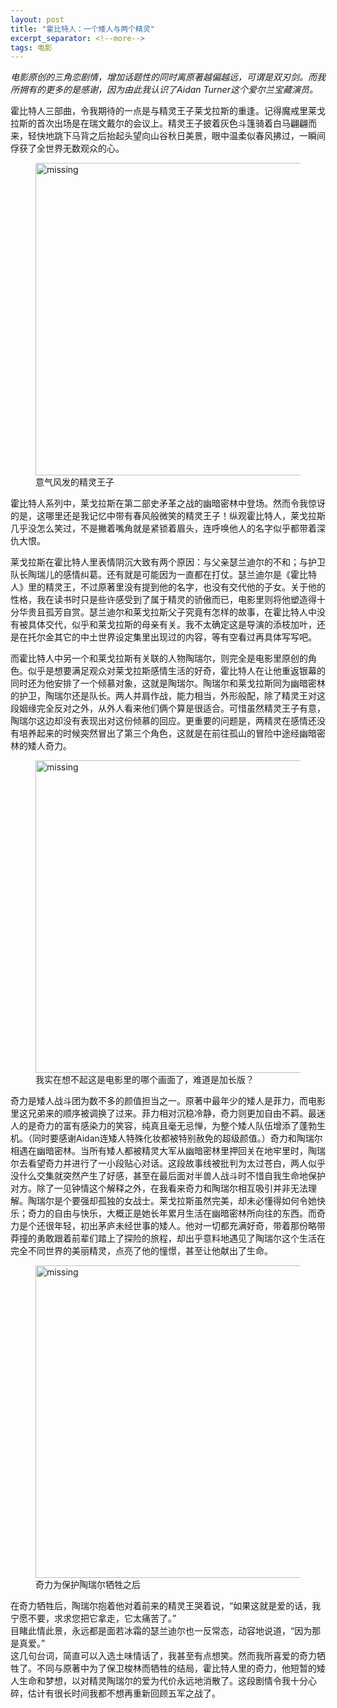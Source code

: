 ```yaml
---
layout: post
title: "霍比特人：一个矮人与两个精灵"
excerpt_separator: <!--more-->
tags: 电影
---
```

*电影原创的三角恋剧情，增加话题性的同时离原著越偏越远，可谓是双刃剑。而我所拥有的更多的是感谢，因为由此我认识了Aidan Turner这个爱尔兰宝藏演员。*

霍比特人三部曲，令我期待的一点是与精灵王子莱戈拉斯的重逢。记得魔戒里莱戈拉斯的首次出场是在瑞文戴尔的会议上。精灵王子披着灰色斗篷骑着白马翩翩而来，轻快地跳下马背之后抬起头望向山谷秋日美景，眼中温柔似春风拂过，一瞬间俘获了全世界无数观众的心。  

<figure>
<img src="https://cdn.vox-cdn.com/thumbor/qmDviHMBn87D6MIMSMRmui1jbs0=/1400x0/filters:no_upscale()/cdn.vox-cdn.com/uploads/chorus_asset/file/22704374/lotr1_movie_screencaps.com_10687.jpg" width=500 alt="missing" />
<figcaption>意气风发的精灵王子</figcaption>
</figure>

霍比特人系列中，莱戈拉斯在第二部史矛革之战的幽暗密林中登场。然而令我惊讶的是，这哪里还是我记忆中带有春风般微笑的精灵王子！纵观霍比特人，莱戈拉斯几乎没怎么笑过，不是撇着嘴角就是紧锁着眉头，连呼唤他人的名字似乎都带着深仇大恨。  

莱戈拉斯在霍比特人里表情阴沉大致有两个原因：与父亲瑟兰迪尔的不和；与护卫队长陶瑞儿的感情纠葛。还有就是可能因为一直都在打仗。瑟兰迪尔是《霍比特人》里的精灵王，不过原著里没有提到他的名字，也没有交代他的子女。关于他的性格，我在读书时只是些许感受到了属于精灵的骄傲而已，电影里则将他塑造得十分华贵且孤芳自赏。瑟兰迪尔和莱戈拉斯父子究竟有怎样的故事，在霍比特人中没有被具体交代，似乎和莱戈拉斯的母亲有关。我不太确定这是导演的添枝加叶，还是在托尔金其它的中土世界设定集里出现过的内容，等有空看过再具体写写吧。  

而霍比特人中另一个和莱戈拉斯有关联的人物陶瑞尔，则完全是电影里原创的角色。似乎是想要满足观众对莱戈拉斯感情生活的好奇，霍比特人在让他重返银幕的同时还为他安排了一个倾慕对象，这就是陶瑞尔。陶瑞尔和莱戈拉斯同为幽暗密林的护卫，陶瑞尔还是队长。两人并肩作战，能力相当，外形般配，除了精灵王对这段姻缘完全反对之外，从外人看来他们俩个算是很适合。可惜虽然精灵王子有意，陶瑞尔这边却没有表现出对这份倾慕的回应。更重要的问题是，两精灵在感情还没有培养起来的时候突然冒出了第三个角色，这就是在前往孤山的冒险中途经幽暗密林的矮人奇力。  

<figure>
<img src="https://64.media.tumblr.com/1956c6aa50475819598da0e73178034f/tumblr_inline_p7g2xexa7V1s758a8_500.gif" width=500 alt="missing" />
<figcaption>我实在想不起这是电影里的哪个画面了，难道是加长版？</figcaption>
</figure>



奇力是矮人战斗团为数不多的颜值担当之一。原著中最年少的矮人是菲力，而电影里这兄弟来的顺序被调换了过来。菲力相对沉稳冷静，奇力则更加自由不羁。最迷人的是奇力的富有感染力的笑容，纯真且毫无忌惮，为整个矮人队伍增添了蓬勃生机。（同时要感谢Aidan连矮人特殊化妆都被特别赦免的超级颜值。）奇力和陶瑞尔相遇在幽暗密林。当所有矮人都被精灵大军从幽暗密林里押回关在地牢里时，陶瑞尔去看望奇力并进行了一小段贴心对话。这段故事线被批判为太过苍白，两人似乎没什么交集就突然产生了好感，甚至在最后面对半兽人战斗时不惜自我生命地保护对方。除了一见钟情这个解释之外，在我看来奇力和陶瑞尔相互吸引并非无法理解。陶瑞尔是个要强却孤独的女战士。莱戈拉斯虽然完美，却未必懂得如何令她快乐；奇力的自由与快乐，大概正是她长年累月生活在幽暗密林所向往的东西。而奇力是个还很年轻，初出茅庐未经世事的矮人。他对一切都充满好奇，带着那份略带莽撞的勇敢跟着前辈们踏上了探险的旅程，却出乎意料地遇见了陶瑞尔这个生活在完全不同世界的美丽精灵，点亮了他的憧憬，甚至让他献出了生命。  

<figure>
<img src="https://encrypted-tbn0.gstatic.com/images?q=tbn:ANd9GcQXXEjRQYgrUUu7CA9n00CUzzzGMvMpMH8EpZ0dSsVeDWuAe6SQDSlTnwgo_RY6abNO48E&usqp=CAU" width=500 alt="missing" />
<figcaption>奇力为保护陶瑞尔牺牲之后</figcaption>
</figure>


在奇力牺牲后，陶瑞尔抱着他对着前来的精灵王哭着说，“如果这就是爱的话，我宁愿不要，求求您把它拿走，它太痛苦了。”  
目睹此情此景，永远都是面若冰霜的瑟兰迪尔也一反常态，动容地说道，“因为那是真爱。”  
这几句台词，简直可以入选土味情话了，我甚至有点想笑。然而我所喜爱的奇力牺牲了。不同与原著中为了保卫梭林而牺牲的结局，霍比特人里的奇力，他短暂的矮人生命和梦想，以对精灵陶瑞尔的爱为代价永远地消散了。这段剧情令我十分心碎，估计有很长时间我都不想再重新回顾五军之战了。  
